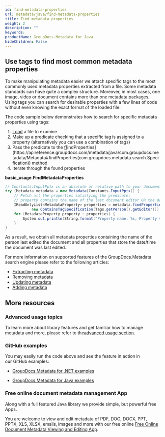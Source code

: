 ```yaml
---
id: find-metadata-properties
url: metadata/java/find-metadata-properties
title: Find metadata properties
weight: 2
description: ""
keywords: 
productName: GroupDocs.Metadata for Java
hideChildren: False
---
```

## Use tags to find most common metadata properties

To make manipulating metadata easier we attach specific tags to the most commonly used metadata properties extracted from a file. Some metadata standards can have quite a complex structure. Moreover, in most cases, one image, video or document contains more than one metadata packages. Using tags you can search for desirable properties with a few lines of code without even knowing the exact format of the loaded file.

The code sample below demonstrates how to search for specific metadata properties using tags:

1.  [Load](Find%2Bmetadata%2Bproperties.html) a file to examine
2.  Make up a predicate checking that a specific tag is assigned to a property (alternatively you can use a combination of tags)
3.  Pass the predicate to the [f](https://apireference.groupdocs.com/metadata/java/com.groupdocs.metadata/Metadata#findProperties(com.groupdocs.metadata.search.Specification))[indProperties](https://apireference.groupdocs.com/metadata/java/com.groupdocs.metadata/Metadata#findProperties(com.groupdocs.metadata.search.Specification)) method
4.  Iterate through the found properties

**basic\_usage.FindMetadataProperties**

```csharp
// Constants.InputPptx is an absolute or relative path to your document. Ex: @"C:\Docs\source.pptx"
try (Metadata metadata = new Metadata(Constants.InputPptx)) {
	// Fetch all the properties satisfying the predicate:
	// property contains the name of the last document editor OR the date/time the document was last modified
	IReadOnlyList<MetadataProperty> properties = metadata.findProperties(
			new ContainsTagSpecification(Tags.getPerson().getEditor()).or(new ContainsTagSpecification(Tags.getTime().getModified())));
	for (MetadataProperty property : properties) {
		System.out.println(String.format("Property name: %s, Property value: %s", property.getName(), property.getValue()));
	}
}
```

As a result, we obtain all metadata properties containing the name of the person last edited the document and all properties that store the date/time the document was last edited.

For more information on supported features of the GroupDocs.Metadata search engine please refer to the following articles:

*   [Extracting metadata](Extracting%2Bmetadata.html)
*   [Removing metadata](Removing%2Bmetadata.html)
*   [Updating metadata](Updating%2Bmetadata.html)
*   [Adding metadata](Adding%2Bmetadata.html)

## More resources

### Advanced usage topics

To learn more about library features and get familiar how to manage metadata and more, please refer to the[advanced usage section](Advanced%2BUsage.html).

### GitHub examples

You may easily run the code above and see the feature in action in our GitHub examples:

*   [GroupDocs.Metadata for .NET examples](https://github.com/groupdocs-metadata/GroupDocs.Metadata-for-.NET)
    
*   [GroupDocs.Metadata for Java examples](https://github.com/groupdocs-metadata/GroupDocs.Metadata-for-Java)
    

### Free online document metadata management App

Along with a full featured Java library we provide simple, but powerful free Apps.

You are welcome to view and edit metadata of PDF, DOC, DOCX, PPT, PPTX, XLS, XLSX, emails, images and more with our free online [Free Online Document Metadata Viewing and Editing App](https://products.groupdocs.app/metadata).

